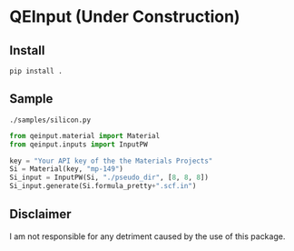 # QEInput (Under Construction)
## Install
```Shell
pip install .
```

## Sample
`./samples/silicon.py`
```Python
from qeinput.material import Material
from qeinput.inputs import InputPW

key = "Your API key of the the Materials Projects"
Si = Material(key, "mp-149")
Si_input = InputPW(Si, "./pseudo_dir", [8, 8, 8])
Si_input.generate(Si.formula_pretty+".scf.in")
```

## Disclaimer
I am not responsible for any detriment caused by the use of this package.
